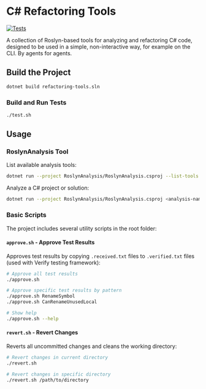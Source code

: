 # C# Refactoring Tools

[![Tests](https://github.com/gregorriegler/csharp-refactoring-tools/actions/workflows/tests.yml/badge.svg)](https://github.com/gregorriegler/csharp-refactoring-tools/actions/workflows/tests.yml)

A collection of Roslyn-based tools for analyzing and refactoring C# code, designed to be used in a simple, non-interactive way, for example on the CLI. By agents for agents.

## Build the Project

```bash
dotnet build refactoring-tools.sln
```

### Build and Run Tests

```bash
./test.sh
```

## Usage

### RoslynAnalysis Tool

List available analysis tools:

```bash
dotnet run --project RoslynAnalysis/RoslynAnalysis.csproj --list-tools
```

Analyze a C# project or solution:

```bash
dotnet run --project RoslynAnalysis/RoslynAnalysis.csproj <analysis-name> <project-path> [file-name] [analysis-args...]
```

### Basic Scripts

The project includes several utility scripts in the root folder:

#### `approve.sh` - Approve Test Results

Approves test results by copying `.received.txt` files to `.verified.txt` files (used with Verify testing framework):

```bash
# Approve all test results
./approve.sh

# Approve specific test results by pattern
./approve.sh RenameSymbol
./approve.sh CanRenameUnusedLocal

# Show help
./approve.sh --help
```

#### `revert.sh` - Revert Changes

Reverts all uncommitted changes and cleans the working directory:

```bash
# Revert changes in current directory
./revert.sh

# Revert changes in specific directory
./revert.sh /path/to/directory
```
